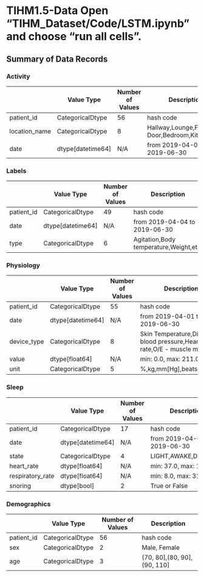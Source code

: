 # TIHM1.5-Data Open “TIHM_Dataset/Code/LSTM.ipynb” and choose “run all cells”.

## Summary of Data Records


### Activity

|               | Value Type        | Number of Values | Description                                     |
|---------------|-------------------|------------------|-------------------------------------------------|
| patient_id    | CategoricalDtype  | 56               | hash code                                       |
| location_name | CategoricalDtype  | 8               | Hallway,Lounge,Fridge Door,Bedroom,Kitchen,etc.       |
| date    | dtype[datetime64] | N/A              | from 2019-04-01 to 2019-06-30 |

### Labels

|            | Value Type        | Number of Values | Description                                         |
|------------|-------------------|------------------|-----------------------------------------------------|
| patient_id | CategoricalDtype  | 49               | hash code                                           |
| date | dtype[datetime64] | N/A              | from 2019-04-04  to 2019-06-30     |
| type       | CategoricalDtype  | 6                | Agitation,Body temperature,Weight,etc. |


### Physiology

|             | Value Type        | Number of Values | Description                                                                 |
|-------------|-------------------|------------------|-----------------------------------------------------------------------------|
| patient_id  | CategoricalDtype  | 55               | hash code                                                                   |
| date  | dtype[datetime64] | N/A              | from 2019-04-01 to 2019-06-30                             |
| device_type | CategoricalDtype  | 8                | Skin Temperature,Diastolic blood pressure,Heart rate,O/E - muscle mass,etc. |
| value       | dtype[float64]    | N/A              | min: 0.0, max: 211.0                                                        |
| unit        | CategoricalDtype  | 5                | %,kg,mm[Hg],beats/min,etc.                                                  |

### Sleep

|                  | Value Type        | Number of Values | Description                                     |
|------------------|-------------------|------------------|-------------------------------------------------|
| patient_id       | CategoricalDtype  | 17               | hash code                                       |
| date       | dtype[datetime64] | N/A              | from 2019-04-01 to 2019-06-30 |
| state            | CategoricalDtype  | 4                | LIGHT,AWAKE,DEEP,REM                            |
| heart_rate       | dtype[float64]    | N/A              | min: 37.0, max: 107.0                           |
| respiratory_rate | dtype[float64]    | N/A              | min: 8.0, max: 31.0                             |
| snoring          | dtype[bool]      | 2                | True or False                                   |


### Demographics

|               | Value Type        | Number of Values | Description                                     |
|---------------|-------------------|------------------|-------------------------------------------------|
| patient_id    | CategoricalDtype  | 56               | hash code                                       |
| sex | CategoricalDtype  | 2               | Male, Female       |
| age    | CategoricalDtype | 3              | (70, 80],(80, 90],(90, 110] |


